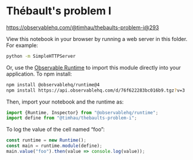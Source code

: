 # Thébault's problem I

https://observablehq.com/@timhau/thebaults-problem-i@293

View this notebook in your browser by running a web server in this folder. For
example:

~~~sh
python -m SimpleHTTPServer
~~~

Or, use the [Observable Runtime](https://github.com/observablehq/runtime) to
import this module directly into your application. To npm install:

~~~sh
npm install @observablehq/runtime@4
npm install https://api.observablehq.com/d/76f622283bc016b9.tgz?v=3
~~~

Then, import your notebook and the runtime as:

~~~js
import {Runtime, Inspector} from "@observablehq/runtime";
import define from "@timhau/thebaults-problem-i";
~~~

To log the value of the cell named “foo”:

~~~js
const runtime = new Runtime();
const main = runtime.module(define);
main.value("foo").then(value => console.log(value));
~~~
